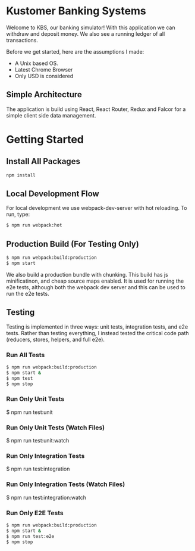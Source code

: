 # Kustomer Banking Systems

Welcome to KBS, our banking simulator!  With this application we can withdraw and
deposit money.  We also see a running ledger of all transactions.

Before we get started, here are the assumptions I made:
  - A Unix based OS.
  - Latest Chrome Browser
  - Only USD is considered

## Simple Architecture

The application is build using React, React Router, Redux and Falcor for a
simple client side data management.


# Getting Started

## Install All Packages
```javascript
npm install
```

## Local Development Flow

For local development we use webpack-dev-server with hot reloading.  To run, type:

```bash
$ npm run webpack:hot
```

## Production Build (For Testing Only)
```bash
$ npm run webpack:build:production
$ npm start
```

We also build a production bundle with chunking.  This build has js minificatinon, and 
cheap source maps enabled.  It is used for running the e2e tests, although both the webpack
dev server and this can be used to run the e2e tests.

## Testing

Testing is implemented in three ways: unit tests, integration tests, and e2e tests.  Rather than
testing everything, I instead tested the critical code path (reducers, stores, helpers, and full e2e).

### Run All Tests
```bash
$ npm run webpack:build:production
$ npm start &
$ npm test
$ npm stop
```

### Run Only Unit Tests
$ npm run test:unit

### Run Only Unit Tests (Watch Files)
$ npm run test:unit:watch

### Run Only Integration Tests
$ npm run test:integration

### Run Only Integration Tests (Watch Files)
$ npm run test:integration:watch

### Run Only E2E Tests
```bash
$ npm run webpack:build:production
$ npm start &
$ npm run test:e2e
$ npm stop
```
